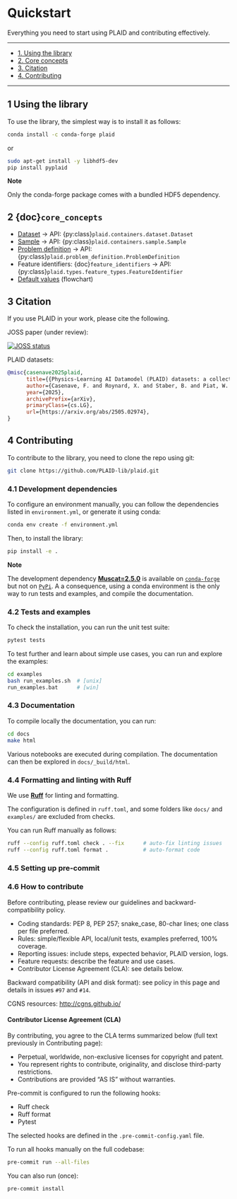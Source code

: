 # Quickstart

Everything you need to start using PLAID and contributing effectively.

---

- [1. Using the library](#1-using-the-library)
- [2. Core concepts](#2-core-concepts)
- [3. Citation](#3-citation)
- [4. Contributing](#4-contributing)

---


## 1 Using the library

To use the library, the simplest way is to install it as follows:

```bash
conda install -c conda-forge plaid
```

or

```bash
sudo apt-get install -y libhdf5-dev
pip install pyplaid
```

**Note**

Only the conda-forge package comes with a bundled HDF5 dependency.

## 2 {doc}`core_concepts`

- [Dataset](#core-concepts-dataset) → API: {py:class}`plaid.containers.dataset.Dataset`
- [Sample](#core-concepts-sample) → API: {py:class}`plaid.containers.sample.Sample`
- [Problem definition](#core-concepts-problem) → API: {py:class}`plaid.problem_definition.ProblemDefinition`
- Feature identifiers: {doc}`feature_identifiers` → API: {py:class}`plaid.types.feature_types.FeatureIdentifier`
- [Default values](#core-concepts-default) (flowchart)

## 3 Citation

If you use PLAID in your work, please cite the following.

JOSS paper (under review):

[![JOSS status](https://joss.theoj.org/papers/26b2e13a9fc8e012cc997ca28a7b565e/status.svg)](https://joss.theoj.org/papers/26b2e13a9fc8e012cc997ca28a7b565e)

PLAID datasets:

```bibtex
@misc{casenave2025plaid,
      title={{Physics-Learning AI Datamodel (PLAID) datasets: a collection of physics simulations for machine learning}},
      author={Casenave, F. and Roynard, X. and Staber, B. and Piat, W. and Bucci, M. A. and Akkari, N. and Kabalan, A. and Nguyen, X. M. V. and Saverio, L. and Carpintero Perez, R. and Kalaydjian, A. and Fouch\'{e}, S. and Gonon, T. and Najjar, G. and Menier, E. and Nastorg, M. and Catalani, G. and Rey, C.},
      year={2025},
      archivePrefix={arXiv},
      primaryClass={cs.LG},
      url={https://arxiv.org/abs/2505.02974},
}
```

## 4 Contributing

To contribute to the library, you need to clone the repo using git:

```bash
git clone https://github.com/PLAID-lib/plaid.git
```

### 4.1 Development dependencies

To configure an environment manually, you can follow the dependencies listed in ``environment.yml``, or generate it using conda:

```bash
conda env create -f environment.yml
```

Then, to install the library:

```bash
pip install -e .
```

**Note**

The development dependency [**Muscat=2.5.0**](https://muscat.readthedocs.io/) is available on [``conda-forge``](https://anaconda.org/conda-forge/muscat) but not on [``PyPi``](https://pypi.org/project/muscat). A a consequence, using a conda environment is the only way to run tests and examples, and compile the documentation.


### 4.2 Tests and examples

To check the installation, you can run the unit test suite:

```bash
pytest tests
```

To test further and learn about simple use cases, you can run and explore the examples:

```bash
cd examples
bash run_examples.sh  # [unix]
run_examples.bat      # [win]
```

### 4.3 Documentation

To compile locally the documentation, you can run:

```bash
cd docs
make html
```

Various notebooks are executed during compilation. The documentation can then be explored in ``docs/_build/html``.

### 4.4 Formatting and linting with Ruff

We use [**Ruff**](https://docs.astral.sh/ruff/) for linting and formatting.

The configuration is defined in `ruff.toml`, and some folders like `docs/` and `examples/` are excluded from checks.

You can run Ruff manually as follows:

```bash
ruff --config ruff.toml check . --fix      # auto-fix linting issues
ruff --config ruff.toml format .           # auto-format code
```

### 4.5 Setting up pre-commit

### 4.6 How to contribute

Before contributing, please review our guidelines and backward-compatibility policy.

- Coding standards: PEP 8, PEP 257; snake_case, 80-char lines; one class per file preferred.
- Rules: simple/flexible API, local/unit tests, examples preferred, 100% coverage.
- Reporting issues: include steps, expected behavior, PLAID version, logs.
- Feature requests: describe the feature and use cases.
- Contributor License Agreement (CLA): see details below.

Backward compatibility (API and disk format): see policy in this page and details in issues `#97` and `#14`.

CGNS resources: <http://cgns.github.io/>

#### Contributor License Agreement (CLA)

By contributing, you agree to the CLA terms summarized below (full text previously in Contributing page):
- Perpetual, worldwide, non-exclusive licenses for copyright and patent.
- You represent rights to contribute, originality, and disclose third-party restrictions.
- Contributions are provided “AS IS” without warranties.

Pre-commit is configured to run the following hooks:

* Ruff check
* Ruff format
* Pytest

The selected hooks are defined in the `.pre-commit-config.yaml` file.

To run all hooks manually on the full codebase:

```bash
pre-commit run --all-files
```

You can also run (once):

```bash
pre-commit install
```
